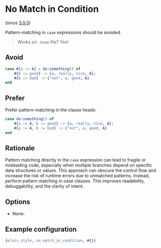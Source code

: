 # No Match in Condition

(since [3.0.0](https://github.com/inaka/elvis_core/releases/tag/3.0.0))

Pattern-matching in `case` expressions should be avoided.

> Works on `.beam` file? Yes!

## Avoid

```erlang
case #{a := A} = do:something() of
    #{b := good} -> {a, really, nice, A};
    #{b := bad} -> {"not", a, good, A}
end
```

## Prefer

Prefer pattern-matching in the clause heads:

```erlang
case do:something() of
    #{a := A, b := good} -> {a, really, nice, A};
    #{a := A, b := bad} -> {"not", a, good, A}
end
```

## Rationale

Pattern matching directly in the `case` expression can lead to fragile or misleading code,
especially when multiple branches depend on specific data structures or values. This approach
can obscure the control flow and increase the risk of runtime errors due to unmatched patterns.
Instead, perform pattern matching in case clauses.
This improves readability, debuggability, and the clarity of intent.

## Options

- None.

## Example configuration

```erlang
{elvis_style, no_match_in_condition, #{}}
```

